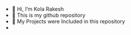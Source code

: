 - 👋 Hi, I’m Kola Rakesh
- 👀 This is my github repository
- 🌱 My Projects were Included in this repository
-

<!---
Kolaraks12/Kolaraks12 is a ✨ special ✨ repository because its `README.md` (this file) appears on your GitHub profile.
You can click the Preview link to take a look at your changes.
--->
